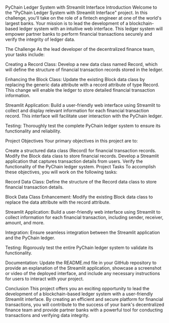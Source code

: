 PyChain Ledger System with Streamlit Interface
Introduction
Welcome to the "PyChain Ledger System with Streamlit Interface" project. In this challenge, you'll take on the role of a fintech engineer at one of the world's largest banks. Your mission is to lead the development of a blockchain-based ledger system with an intuitive web interface. This ledger system will empower partner banks to perform financial transactions securely and verify the integrity of ledger data.

The Challenge
As the lead developer of the decentralized finance team, your tasks include:

Creating a Record Class: Develop a new data class named Record, which will define the structure of financial transaction records stored in the ledger.

Enhancing the Block Class: Update the existing Block data class by replacing the generic data attribute with a record attribute of type Record. This change will enable the ledger to store detailed financial transaction information.

Streamlit Application: Build a user-friendly web interface using Streamlit to collect and display relevant information for each financial transaction record. This interface will facilitate user interaction with the PyChain ledger.

Testing: Thoroughly test the complete PyChain ledger system to ensure its functionality and reliability.

Project Objectives
Your primary objectives in this project are to:

Create a structured data class (Record) for financial transaction records.
Modify the Block data class to store financial records.
Develop a Streamlit application that captures transaction details from users.
Verify the functionality of the PyChain ledger system.
Project Tasks
To accomplish these objectives, you will work on the following tasks:

Record Data Class: Define the structure of the Record data class to store financial transaction details.

Block Data Class Enhancement: Modify the existing Block data class to replace the data attribute with the record attribute.

Streamlit Application: Build a user-friendly web interface using Streamlit to collect information for each financial transaction, including sender, receiver, amount, and more.

Integration: Ensure seamless integration between the Streamlit application and the PyChain ledger.

Testing: Rigorously test the entire PyChain ledger system to validate its functionality.

Documentation: Update the README.md file in your GitHub repository to provide an explanation of the Streamlit application, showcase a screenshot or video of the deployed interface, and include any necessary instructions for users to interact with your project.

Conclusion
This project offers you an exciting opportunity to lead the development of a blockchain-based ledger system with a user-friendly Streamlit interface. By creating an efficient and secure platform for financial transactions, you will contribute to the success of your bank's decentralized finance team and provide partner banks with a powerful tool for conducting transactions and verifying data integrity.
